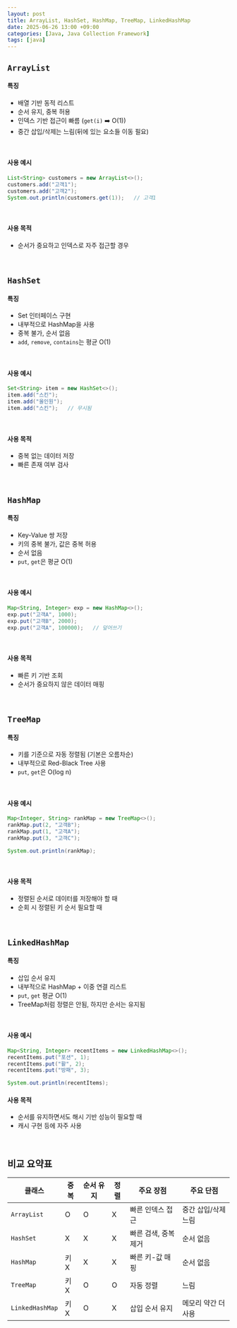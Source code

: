 ```yaml
---
layout: post
title: ArrayList, HashSet, HashMap, TreeMap, LinkedHashMap
date: 2025-06-26 13:00 +09:00
categories: [Java, Java Collection Framework]
tags: [java]
---
```


## `ArrayList`

#### 특징

- 배열 기반 동적 리스트
- 순서 유지, 중복 허용
- 인덱스 기반 접근이 빠름 (`get(i)` ➡️ O(1))
- 중간 삽입/삭제는 느림(뒤에 있는 요소들 이동 필요)

<br>

#### 사용 예시

```java
List<String> customers = new ArrayList<>();
customers.add("고객1");
customers.add("고객2");
System.out.println(customers.get(1));   // 고객1
```

<br>

#### 사용 목적

- 순서가 중요하고 인덱스로 자주 접근할 경우


<br>

## `HashSet`

#### 특징 

- Set 인터페이스 구현
- 내부적으로 HashMap을 사용
- 중복 불가, 순서 없음
- `add`, `remove`, `contains`는 평균 O(1)

<br>

#### 사용 예시

```java
Set<String> item = new HashSet<>();
item.add("스킨");
item.add("올인원");
item.add("스킨");   // 무시됨
```

<br>

#### 사용 목적

- 중복 없는 데이터 저장
- 빠른 존재 여부 검사

<br>

## `HashMap`

#### 특징

- Key-Value 쌍 저장
- 키의 중복 불가, 값은 중복 허용
- 순서 없음
- `put`, `get`은 평균 O(1)

<br>

#### 사용 예시

```java
Map<String, Integer> exp = new HashMap<>();
exp.put("고객A", 1000);
exp.put("고객B", 2000);
exp.put("고객A", 100000);   // 덮어쓰기
```

<br>

#### 사용 목적

- 빠른 키 기반 조회
- 순서가 중요하지 않은 데이터 매핑

<br>

## `TreeMap`

#### 특징

- 키를 기준으로 자동 정렬됨 (기본은 오름차순)
- 내부적으로 Red-Black Tree 사용
- `put`, `get`은 O(log n)

<br>

#### 사용 예시

```java
Map<Integer, String> rankMap = new TreeMap<>();
rankMap.put(2, "고객B");
rankMap.put(1, "고객A");
rankMap.put(3, "고객C");

System.out.println(rankMap);
```

<br>

#### 사용 목적

- 정렬된 순서로 데이터를 저장해야 할 때
- 순회 시 정렬된 키 순서 필요할 때

<br>

## `LinkedHashMap`

#### 특징

- 삽입 순서 유지
- 내부적으로 HashMap + 이중 연결 리스트
- `put`, `get` 평균 O(1)
- TreeMap처럼 정렬은 안됨, 하지만 순서는 유지됨

<br>

#### 사용 예시

```java
Map<String, Integer> recentItems = new LinkedHashMap<>();
recentItems.put("포션", 1);
recentItems.put("활", 2);
recentItems.put("방패", 3);

System.out.println(recentItems);
```

#### 사용 목적

- 순서를 유지하면서도 해시 기반 성능이 필요할 때
- 캐시 구현 등에 자주 사용

<br>

## 비교 요약표

| 클래스 | 중복 | 순서 유지 | 정렬 | 주요 장점 | 주요 단점 | 
|-|-|-|-|-|-|
| `ArrayList` | O | O | X | 빠른 인덱스 접근 | 중간 삽입/삭제 느림 |
| `HashSet` | X | X | X | 빠른 검색, 중복 제거 | 순서 없음 |
| `HashMap` | 키 X | X | X | 빠른 키-값 매핑 | 순서 없음 |
| `TreeMap` | 키 X | O | O | 자동 정렬 | 느림 |
| `LinkedHashMap` | 키 X | O | X | 삽입 순서 유지 | 메모리 약간 더 사용 |


